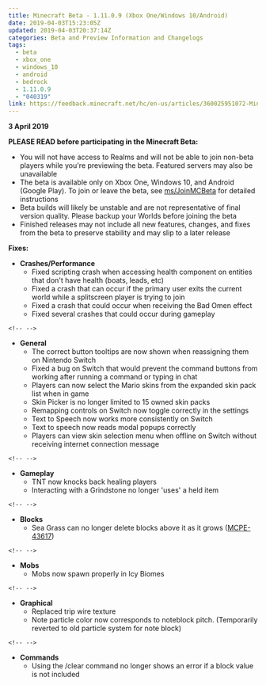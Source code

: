 ```yaml
---
title: Minecraft Beta - 1.11.0.9 (Xbox One/Windows 10/Android)
date: 2019-04-03T15:23:05Z
updated: 2019-04-03T20:37:14Z
categories: Beta and Preview Information and Changelogs
tags:
  - beta
  - xbox_one
  - windows_10
  - android
  - bedrock
  - 1.11.0.9
  - "040319"
link: https://feedback.minecraft.net/hc/en-us/articles/360025951072-Minecraft-Beta-1-11-0-9-Xbox-One-Windows-10-Android-
---
```


**3 April 2019**

**PLEASE READ before participating in the Minecraft Beta:**

-   You will not have access to Realms and will not be able to join non-beta players while you\'re previewing the beta. Featured servers may also be unavailable
-   The beta is available only on Xbox One, Windows 10, and Android (Google Play). To join or leave the beta, see [ms/JoinMCBeta](http://aka.ms/JoinMCBeta) for detailed instructions
-   Beta builds will likely be unstable and are not representative of final version quality. Please backup your Worlds before joining the beta
-   Finished releases may not include all new features, changes, and fixes from the beta to preserve stability and may slip to a later release

**Fixes:**

-   **Crashes/Performance**
    -   Fixed scripting crash when accessing health component on entities that don\'t have health (boats, leads, etc) 
    -   Fixed a crash that can occur if the primary user exits the current world while a splitscreen player is trying to join 
    -   Fixed a crash that could occur when receiving the Bad Omen effect 
    -   Fixed several crashes that could occur during gameplay 

```{=html}
<!-- -->
```
-   **General**
    -   The correct button tooltips are now shown when reassigning them on Nintendo Switch 
    -   Fixed a bug on Switch that would prevent the command buttons from working after running a command or typing in chat
    -   Players can now select the Mario skins from the expanded skin pack list when in game 
    -   Skin Picker is no longer limited to 15 owned skin packs 
    -   Remapping controls on Switch now toggle correctly in the settings 
    -   Text to Speech now works more consistently on Switch 
    -   Text to speech now reads modal popups correctly
    -   Players can view skin selection menu when offline on Switch without receiving internet connection message  

```{=html}
<!-- -->
```
-   **Gameplay**
    -   TNT now knocks back healing players 
    -   Interacting with a Grindstone no longer \'uses\' a held item 

```{=html}
<!-- -->
```
-   **Blocks**
    -   Sea Grass can no longer delete blocks above it as it grows ([MCPE-43617](https://bugs.mojang.com/browse/MCPE-43617))

```{=html}
<!-- -->
```
-   **Mobs**
    -   Mobs now spawn properly in Icy Biomes

```{=html}
<!-- -->
```
-   **Graphical**
    -   Replaced trip wire texture 
    -   Note particle color now corresponds to noteblock pitch. (Temporarily reverted to old particle system for note block)

```{=html}
<!-- -->
```
-   **Commands**
    -   Using the /clear command no longer shows an error if a block value is not included
